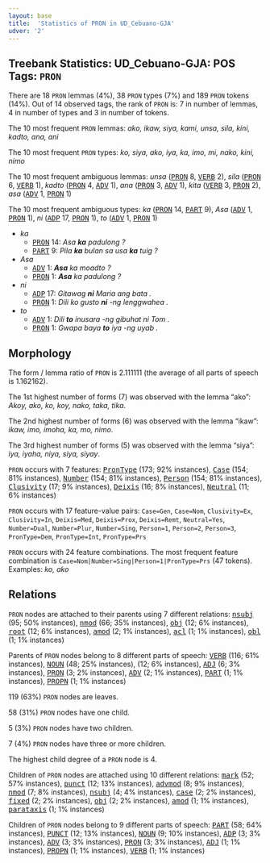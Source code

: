 ```yaml
---
layout: base
title:  'Statistics of PRON in UD_Cebuano-GJA'
udver: '2'
---
```


## Treebank Statistics: UD_Cebuano-GJA: POS Tags: `PRON`

There are 18 `PRON` lemmas (4%), 38 `PRON` types (7%) and 189 `PRON` tokens (14%).
Out of 14 observed tags, the rank of `PRON` is: 7 in number of lemmas, 4 in number of types and 3 in number of tokens.

The 10 most frequent `PRON` lemmas: <em>ako, ikaw, siya, kami, unsa, sila, kini, kadto, ana, ani</em>

The 10 most frequent `PRON` types:  <em>ko, siya, ako, iya, ka, imo, mi, nako, kini, nimo</em>

The 10 most frequent ambiguous lemmas: <em>unsa</em> (<tt><a href="ceb_gja-pos-PRON.html">PRON</a></tt> 8, <tt><a href="ceb_gja-pos-VERB.html">VERB</a></tt> 2), <em>sila</em> (<tt><a href="ceb_gja-pos-PRON.html">PRON</a></tt> 6, <tt><a href="ceb_gja-pos-VERB.html">VERB</a></tt> 1), <em>kadto</em> (<tt><a href="ceb_gja-pos-PRON.html">PRON</a></tt> 4, <tt><a href="ceb_gja-pos-ADV.html">ADV</a></tt> 1), <em>ana</em> (<tt><a href="ceb_gja-pos-PRON.html">PRON</a></tt> 3, <tt><a href="ceb_gja-pos-ADV.html">ADV</a></tt> 1), <em>kita</em> (<tt><a href="ceb_gja-pos-VERB.html">VERB</a></tt> 3, <tt><a href="ceb_gja-pos-PRON.html">PRON</a></tt> 2), <em>asa</em> (<tt><a href="ceb_gja-pos-ADV.html">ADV</a></tt> 1, <tt><a href="ceb_gja-pos-PRON.html">PRON</a></tt> 1)

The 10 most frequent ambiguous types:  <em>ka</em> (<tt><a href="ceb_gja-pos-PRON.html">PRON</a></tt> 14, <tt><a href="ceb_gja-pos-PART.html">PART</a></tt> 9), <em>Asa</em> (<tt><a href="ceb_gja-pos-ADV.html">ADV</a></tt> 1, <tt><a href="ceb_gja-pos-PRON.html">PRON</a></tt> 1), <em>ni</em> (<tt><a href="ceb_gja-pos-ADP.html">ADP</a></tt> 17, <tt><a href="ceb_gja-pos-PRON.html">PRON</a></tt> 1), <em>to</em> (<tt><a href="ceb_gja-pos-ADV.html">ADV</a></tt> 1, <tt><a href="ceb_gja-pos-PRON.html">PRON</a></tt> 1)


* <em>ka</em>
  * <tt><a href="ceb_gja-pos-PRON.html">PRON</a></tt> 14: <em>Asa <b>ka</b> padulong ?</em>
  * <tt><a href="ceb_gja-pos-PART.html">PART</a></tt> 9: <em>Pila <b>ka</b> bulan sa usa <b>ka</b> tuig ?</em>
* <em>Asa</em>
  * <tt><a href="ceb_gja-pos-ADV.html">ADV</a></tt> 1: <em><b>Asa</b> ka moadto ?</em>
  * <tt><a href="ceb_gja-pos-PRON.html">PRON</a></tt> 1: <em><b>Asa</b> ka padulong ?</em>
* <em>ni</em>
  * <tt><a href="ceb_gja-pos-ADP.html">ADP</a></tt> 17: <em>Gitawag <b>ni</b> Maria ang bata .</em>
  * <tt><a href="ceb_gja-pos-PRON.html">PRON</a></tt> 1: <em>Dili ko gusto <b>ni</b> -ng lenggwahea .</em>
* <em>to</em>
  * <tt><a href="ceb_gja-pos-ADV.html">ADV</a></tt> 1: <em>Dili <b>to</b> inusara -ng gibuhat ni Tom .</em>
  * <tt><a href="ceb_gja-pos-PRON.html">PRON</a></tt> 1: <em>Gwapa baya <b>to</b> iya -ng uyab .</em>

## Morphology

The form / lemma ratio of `PRON` is 2.111111 (the average of all parts of speech is 1.162162).

The 1st highest number of forms (7) was observed with the lemma “ako”: <em>Akoy, ako, ko, koy, nako, taka, tika</em>.

The 2nd highest number of forms (6) was observed with the lemma “ikaw”: <em>ikaw, imo, imoha, ka, mo, nimo</em>.

The 3rd highest number of forms (5) was observed with the lemma “siya”: <em>iya, iyaha, niya, siya, siyay</em>.

`PRON` occurs with 7 features: <tt><a href="ceb_gja-feat-PronType.html">PronType</a></tt> (173; 92% instances), <tt><a href="ceb_gja-feat-Case.html">Case</a></tt> (154; 81% instances), <tt><a href="ceb_gja-feat-Number.html">Number</a></tt> (154; 81% instances), <tt><a href="ceb_gja-feat-Person.html">Person</a></tt> (154; 81% instances), <tt><a href="ceb_gja-feat-Clusivity.html">Clusivity</a></tt> (17; 9% instances), <tt><a href="ceb_gja-feat-Deixis.html">Deixis</a></tt> (16; 8% instances), <tt><a href="ceb_gja-feat-Neutral.html">Neutral</a></tt> (11; 6% instances)

`PRON` occurs with 17 feature-value pairs: `Case=Gen`, `Case=Nom`, `Clusivity=Ex`, `Clusivity=In`, `Deixis=Med`, `Deixis=Prox`, `Deixis=Remt`, `Neutral=Yes`, `Number=Dual`, `Number=Plur`, `Number=Sing`, `Person=1`, `Person=2`, `Person=3`, `PronType=Dem`, `PronType=Int`, `PronType=Prs`

`PRON` occurs with 24 feature combinations.
The most frequent feature combination is `Case=Nom|Number=Sing|Person=1|PronType=Prs` (47 tokens).
Examples: <em>ko, ako</em>


## Relations

`PRON` nodes are attached to their parents using 7 different relations: <tt><a href="ceb_gja-dep-nsubj.html">nsubj</a></tt> (95; 50% instances), <tt><a href="ceb_gja-dep-nmod.html">nmod</a></tt> (66; 35% instances), <tt><a href="ceb_gja-dep-obj.html">obj</a></tt> (12; 6% instances), <tt><a href="ceb_gja-dep-root.html">root</a></tt> (12; 6% instances), <tt><a href="ceb_gja-dep-amod.html">amod</a></tt> (2; 1% instances), <tt><a href="ceb_gja-dep-acl.html">acl</a></tt> (1; 1% instances), <tt><a href="ceb_gja-dep-obl.html">obl</a></tt> (1; 1% instances)

Parents of `PRON` nodes belong to 8 different parts of speech: <tt><a href="ceb_gja-pos-VERB.html">VERB</a></tt> (116; 61% instances), <tt><a href="ceb_gja-pos-NOUN.html">NOUN</a></tt> (48; 25% instances),  (12; 6% instances), <tt><a href="ceb_gja-pos-ADJ.html">ADJ</a></tt> (6; 3% instances), <tt><a href="ceb_gja-pos-PRON.html">PRON</a></tt> (3; 2% instances), <tt><a href="ceb_gja-pos-ADV.html">ADV</a></tt> (2; 1% instances), <tt><a href="ceb_gja-pos-PART.html">PART</a></tt> (1; 1% instances), <tt><a href="ceb_gja-pos-PROPN.html">PROPN</a></tt> (1; 1% instances)

119 (63%) `PRON` nodes are leaves.

58 (31%) `PRON` nodes have one child.

5 (3%) `PRON` nodes have two children.

7 (4%) `PRON` nodes have three or more children.

The highest child degree of a `PRON` node is 4.

Children of `PRON` nodes are attached using 10 different relations: <tt><a href="ceb_gja-dep-mark.html">mark</a></tt> (52; 57% instances), <tt><a href="ceb_gja-dep-punct.html">punct</a></tt> (12; 13% instances), <tt><a href="ceb_gja-dep-advmod.html">advmod</a></tt> (8; 9% instances), <tt><a href="ceb_gja-dep-nmod.html">nmod</a></tt> (7; 8% instances), <tt><a href="ceb_gja-dep-nsubj.html">nsubj</a></tt> (4; 4% instances), <tt><a href="ceb_gja-dep-case.html">case</a></tt> (2; 2% instances), <tt><a href="ceb_gja-dep-fixed.html">fixed</a></tt> (2; 2% instances), <tt><a href="ceb_gja-dep-obj.html">obj</a></tt> (2; 2% instances), <tt><a href="ceb_gja-dep-amod.html">amod</a></tt> (1; 1% instances), <tt><a href="ceb_gja-dep-parataxis.html">parataxis</a></tt> (1; 1% instances)

Children of `PRON` nodes belong to 9 different parts of speech: <tt><a href="ceb_gja-pos-PART.html">PART</a></tt> (58; 64% instances), <tt><a href="ceb_gja-pos-PUNCT.html">PUNCT</a></tt> (12; 13% instances), <tt><a href="ceb_gja-pos-NOUN.html">NOUN</a></tt> (9; 10% instances), <tt><a href="ceb_gja-pos-ADP.html">ADP</a></tt> (3; 3% instances), <tt><a href="ceb_gja-pos-ADV.html">ADV</a></tt> (3; 3% instances), <tt><a href="ceb_gja-pos-PRON.html">PRON</a></tt> (3; 3% instances), <tt><a href="ceb_gja-pos-ADJ.html">ADJ</a></tt> (1; 1% instances), <tt><a href="ceb_gja-pos-PROPN.html">PROPN</a></tt> (1; 1% instances), <tt><a href="ceb_gja-pos-VERB.html">VERB</a></tt> (1; 1% instances)

